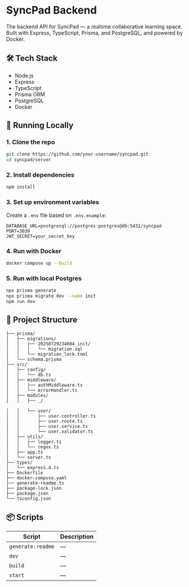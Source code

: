 # SyncPad Backend

The backend API for SyncPad — a realtime collaborative learning space. Built with Express, TypeScript, Prisma, and PostgreSQL, and powered by Docker.

## 🛠 Tech Stack

- Node.js
- Express
- TypeScript
- Prisma ORM
- PostgreSQL
- Docker

## 🧪 Running Locally

### 1. Clone the repo

```bash
git clone https://github.com/your-username/syncpad.git
cd syncpad/server
```

### 2. Install dependencies

```bash
npm install
```

### 3. Set up environment variables

Create a `.env` file based on `.env.example`:

```env
DATABASE_URL=postgresql://postgres:postgres@db:5432/syncpad
PORT=3030
JWT_SECRET=your_secret_key
```

### 4. Run with Docker

```bash
docker compose up --build
```

### 5. Run with local Postgres

```bash
npx prisma generate
npx prisma migrate dev --name init
npm run dev
```

## 📁 Project Structure

```
├── prisma/
│   ├── migrations/
│   │   ├── 20250729234604_init/
│   │   │   └── migration.sql
│   │   └── migration_lock.toml
│   └── schema.prisma
├── src/
│   ├── config/
│   │   └── db.ts
│   ├── middleware/
│   │   ├── authMiddleware.ts
│   │   └── errorHandler.ts
│   ├── modules/
│   │   ├── _/

│   │   └── user/
│   │       ├── user.controller.ts
│   │       ├── user.route.ts
│   │       ├── user.service.ts
│   │       └── user.validator.ts
│   ├── utils/
│   │   ├── logger.ts
│   │   └── regex.ts
│   ├── app.ts
│   └── server.ts
├── types/
│   └── express.d.ts
├── Dockerfile
├── docker-compose.yaml
├── generate-readme.ts
├── package-lock.json
├── package.json
└── tsconfig.json
```

## 📦 Scripts

| Script | Description |
|--------|-------------|
| `generate:readme` | — |
| `dev` | — |
| `build` | — |
| `start` | — |

